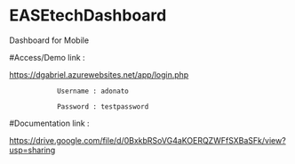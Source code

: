 # EASEtechDashboard
Dashboard for Mobile 



#Access/Demo link :

https://dgabriel.azurewebsites.net/app/login.php

                Username : adonato

                Password : testpassword


#Documentation link :

https://drive.google.com/file/d/0BxkbRSoVG4aKOERQZWFfSXBaSFk/view?usp=sharing

